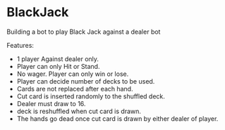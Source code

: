 # BlackJack
Building a bot to play Black Jack against a dealer bot

Features:
- 1 player Against dealer only.
- Player can only Hit or Stand.
- No wager. Player can only win or lose.
- Player can decide number of decks to be used.
- Cards are not replaced after each hand.
- Cut card is inserted randomly to the shuffled deck.
- Dealer must draw to 16.
- deck is reshuffled when cut card is drawn.
- The hands go dead once cut card is drawn by either dealer of player.
